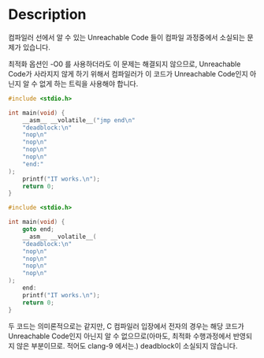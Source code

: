 # Description

컴파일러 선에서 알 수 있는 Unreachable Code 들이 컴파일 과정중에서 소실되는 문제가 있습니다.

최적화 옵션인 -O0 를 사용하더라도 이 문제는 해결되지 않으므로, Unreachable Code가 사라지지 않게 하기 위해서 컴파일러가 이 코드가 Unreachable Code인지 아닌지 알 수 없게 하는 트릭을 사용해야 합니다.

```c
#include <stdio.h>

int main(void) {
	__asm__ __volatile__("jmp end\n"
    "deadblock:\n"
    "nop\n"
    "nop\n"
    "nop\n"
    "nop\n"
    "end:"
);
	printf("IT works.\n");
	return 0;
}
```

```c
#include <stdio.h>

int main(void) {
	goto end;
	__asm__ __volatile__(
    "deadblock:\n"
    "nop\n"
    "nop\n"
    "nop\n"
    "nop\n"
);
    end:
	printf("IT works.\n");
	return 0;
}
```

두 코드는 의미론적으로는 같지만, C 컴파일러 입장에서 전자의 경우는 해당 코드가 Unreachable Code인지 아닌지 알 수 없으므로(아마도, 최적화 수행과정에서 반영되지 않은 부분이므로. 적어도 clang-9 에서는.) deadblock이 소실되지 않습니다.
